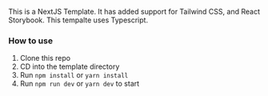 This is a NextJS Template. It has added support for Tailwind CSS, and React Storybook. This tempalte uses Typescript.

### How to use
1. Clone this repo
2. CD into the template directory
3. Run `npm install` or `yarn install`
4. Run `npm run dev` or `yarn dev` to start
